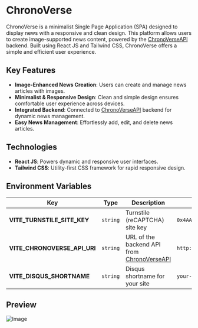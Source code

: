 # ChronoVerse
ChronoVerse is a minimalist Single Page Application (SPA) designed to display news with a responsive and clean design. This platform allows users to create image-supported news content, powered by the [ChronoVerseAPI](https://github.com/ScrKiddie/ChronoVerseAPI) backend. Built using React JS and Tailwind CSS, ChronoVerse offers a simple and efficient user experience.

## Key Features
- **Image-Enhanced News Creation**: Users can create and manage news articles with images.
- **Minimalist & Responsive Design**: Clean and simple design ensures comfortable user experience across devices.
- **Integrated Backend**: Connected to [ChronoVerseAPI](https://github.com/ScrKiddie/ChronoVerseAPI) backend for dynamic news management.
- **Easy News Management**: Effortlessly add, edit, and delete news articles.

## Technologies
- **React JS**: Powers dynamic and responsive user interfaces.
- **Tailwind CSS**: Utility-first CSS framework for rapid responsive design.

## Environment Variables
| **Key**                | **Type**     | **Description**                                                                          | **Example**               |
|--------------------|----------|------------------------------------------------------------------------------------------|---------------------------|
| **VITE_TURNSTILE_SITE_KEY**     | `string` | Turnstile (reCAPTCHA) site key                                                           | `0x4AAABABA_vmrAXsPDzuG1l` |
| **VITE_CHRONOVERSE_API_URI**     | `string` | URL of the backend API from [ChronoVerseAPI](https://github.com/ScrKiddie/ChronoVerseAPI) | `http://localhost:6969`   |
| **VITE_DISQUS_SHORTNAME**      | `string`     | Disqus shortname for your site                      | `your-shortname`          |
## Preview
![Image](https://github.com/user-attachments/assets/c52744de-de66-4572-a51b-e067980a47ab)